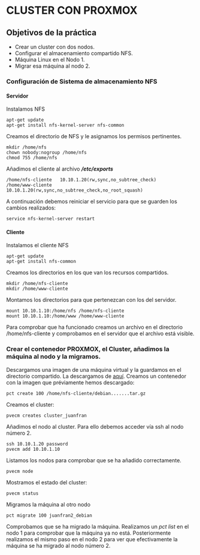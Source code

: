 # CLUSTER CON PROXMOX
## Objetivos de la práctica
- Crear un cluster con dos nodos.
- Configurar el almacenamiento compartido NFS.
- Máquina Linux en el Nodo 1.
- Migrar esa máquina al nodo 2.

### Configuración de Sistema de almacenamiento NFS
#### Servidor
Instalamos NFS
~~~
apt-get update
apt-get install nfs-kernel-server nfs-common
~~~
Creamos el directorio de NFS y le asignamos los permisos pertinentes.
~~~
mkdir /home/nfs
chown nobody:nogroup /home/nfs
chmod 755 /home/nfs
~~~
Añadimos el cliente al archivo ***/etc/exports***
~~~
/home/nfs-cliente   10.10.1.20(rw,sync,no_subtree_check)
/home/www-cliente   10.10.1.20(rw,sync,no_subtree_check,no_root_squash)
~~~
A continuación debemos reiniciar el servicio para que se guarden los cambios realizados:
~~~
service nfs-kernel-server restart
~~~
#### Cliente
Instalamos el cliente NFS
~~~
apt-get update
apt-get install nfs-common
~~~
Creamos los directorios en los que van los recursos compartidos.
~~~
mkdir /home/nfs-cliente
mkdir /home/www-cliente
~~~
Montamos los directorios para que pertenezcan con los del servidor.
~~~
mount 10.10.1.10:/home/nfs /home/nfs-cliente
mount 10.10.1.10:/home/www /home/www-cliente
~~~
Para comprobar que ha funcionado creamos un archivo en el directorio /home/nfs-cliente y comprobamos en el servidor que el archivo está visible.
### Crear el contenedor PROXMOX, el Cluster, añadimos la máquina al nodo y la migramos.
Descargamos una imagen de una máquina virtual y la guardamos en el directorio compartido. La descargamos de [aquí](download.proxmox.com/images/system).
Creamos un contenedor con la imagen que préviamente hemos descargado:
~~~
pct create 100 /home/nfs-cliente/debian.......tar.gz
~~~
Creamos el cluster:
~~~
pvecm creates cluster_juanfran
~~~
Añadimos el nodo al cluster. Para ello debemos acceder vía ssh al nodo número 2.
~~~
ssh 10.10.1.20 password
pvecm add 10.10.1.10
~~~
Listamos los nodos para comprobar que se ha añadido correctamente.
~~~
pvecm node
~~~
Mostramos el estado del cluster:
~~~
pvecm status
~~~
Migramos la máquina al otro nodo
~~~
pct migrate 100 juanfran2_debian
~~~
Comprobamos que se ha migrado la máquina. Realizamos un *pct list* en el nodo 1 para comprobar que la máquina ya no está. Posteriormente realizamos el mismo paso en el nodo 2 para ver que efectivamente la máquina se ha migrado al nodo número 2.
